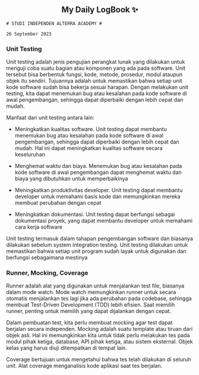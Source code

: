 <h2 align="center">My Daily LogBook ✨</h2>

```
# STUDI INDEPENDEN ALTERRA ACADEMY #

26 September 2023
```

### Unit Testing

Unit testing adalah jenis pengujian perangkat lunak yang dilakukan untuk menguji coba suatu bagian atau komponen yang ada pada software. Unit tersebut bisa berbentuk fungsi, kode, metode, prosedur, modul ataupun objek itu sendiri. Tujuannya adalah untuk memastikan bahwa setiap unit kode software sudah bisa bekerja sesuai harapan. Dengan melakukan unit testing, kita dapat menemukan bug atau kesalahan pada kode software di awal pengembangan, sehingga dapat diperbaiki dengan lebih cepat dan mudah.

Manfaat dari unit testing antara lain: 

- Meningkatkan kualitas software. Unit testing dapat membantu menemukan bug atau kesalahan pada kode software di awal pengembangan, sehingga dapat diperbaiki dengan lebih cepat dan mudah. Hal ini dapat meningkatkan kualitas software secara keseluruhan

- Menghemat waktu dan biaya. Menemukan bug atau kesalahan pada kode software di awal pengembangan dapat menghemat waktu dan biaya yang dibutuhkan untuk memperbaikinya

- Meningkatkan produktivitas developer. Unit testing dapat membantu developer untuk memahami basis kode dan memungkinkan mereka membuat perubahan dengan cepat

- Meningkatkan dokumentasi. Unit testing dapat berfungsi sebagai dokumentasi proyek, yang dapat membantu developer untuk memahami cara kerja software

Unit testing termasuk dalam tahapan pengembangan software dan biasanya dilakukan sebelum system integration testing. Unit testing dilakukan untuk memastikan bahwa setiap unit program sudah layak untuk digunakan dan berfungsi sebagaimana mestinya

### Runner, Mocking, Coverage
Runner adalah alat yang digunakan untuk menjalankan test file, biasanya dalam mode watch. Mode watch memungkinkan runner untuk secara otomatis menjalankan tes lagi jika ada perubahan pada codebase, sehingga membuat Test-Driven Development (TDD) lebih efisien. Saat memilih runner, penting untuk memilih yang dapat dijalankan dengan cepat.

Dalam pembuatan test, kita perlu membuat mocking agar test dapat berjalan secara independen. Mocking adalah suatu template atau tiruan dari objek asli. Hal ini memungkinkan kita untuk tidak perlu melakukan tes pada modul pihak ketiga, database, API pihak ketiga, atau sistem eksternal. Objek kelas yang harus diuji ditempatkan di tempat lain.

Coverage bertujuan untuk mengetahui bahwa tes telah dilakukan di seluruh unit. Alat coverage menganalisis kode aplikasi saat tes berjalan.
